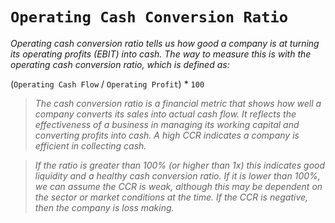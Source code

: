 # `Operating Cash Conversion Ratio`


*Operating cash conversion ratio tells us how good a company is at turning its operating profits (EBIT) into cash. The way to measure this is with the operating cash conversion ratio, which is defined as:*


(`Operating Cash Flow` / `Operating Profit`) * `100`


> *The cash conversion ratio is a financial metric that shows how well a company converts its sales into actual cash flow. It reflects the effectiveness of a business in managing its working capital and converting profits into cash. A high CCR indicates a company is efficient in collecting cash.*

> *If the ratio is greater than 100% (or higher than 1x) this indicates good liquidity and a healthy cash conversion ratio. If it is lower than 100%, we can assume the CCR is weak, although this may be dependent on the sector or market conditions at the time. If the CCR is negative, then the company is loss making.*